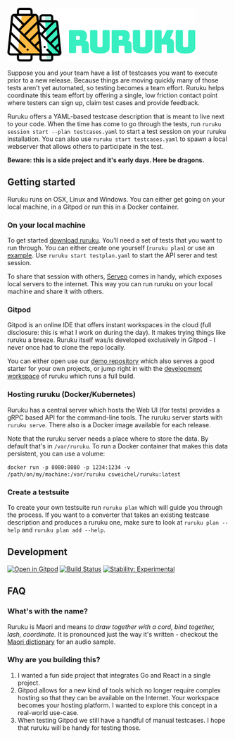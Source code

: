 ![ruruku](logo.png)

Suppose you and your team have a list of testcases you want to execute prior to a new release.
Because things are moving quickly many of those tests aren't yet automated, so testing becomes a team effort.
Ruruku helps coordinate this team effort by offering a single, low friction contact point where testers can sign up, claim test cases and provide feedback.

Ruruku offers a YAML-based testcase description that is meant to live next to your code.
When the time has come to go through the tests, run `ruruku session start --plan testcases.yaml` to start a test session on your ruruku installation.
You can also use `ruruku start testcases.yaml` to spawn a local webserver that allows others to participate in the test.

**Beware: this is a side project and it's early days. Here be dragons.**

## Getting started
Ruruku runs on OSX, Linux and Windows. You can either get going on your local machine, in a Gitpod or run this in a Docker container.
### On your local machine
To get started [download ruruku](https://github.com/32leaves/ruruku/releases).
You'll need a set of tests that you want to run through.
You can either create one yourself (`ruruku plan`) or use an [example](https://raw.githubusercontent.com/32leaves/ruruku/master/testplan-example.yaml).
Use `ruruku start testplan.yaml` to start the API serer and test session.

To share that session with others, [Serveo](https://serveo.net) comes in handy, which exposes local servers to the internet. This way you can run ruruku on your local machine and share it with others.

### Gitpod
Gitpod is an online IDE that offers instant workspaces in the cloud (full disclosure: this is what I work on during the day).
It makes trying things like ruruku a breeze. Ruruku itself was/is developed exclusively in Gitpod - I never once had to clone the repo locally.

You can either open use our [demo repository](https://gitpod.io/#github.com/32leaves/ruruku-demo) which also serves a good starter for your own projects, or jump right in with the [development workspace](https://gitpod.io#https://github.com/32leaves/ruruku) of ruruku which runs a full build.

### Hosting ruruku (Docker/Kubernetes)
Ruruku has a central server which hosts the Web UI (for tests) provides a gRPC based API for the command-line tools.
The ruruku server starts with `ruruku serve`. There also is a Docker image available for each release.

Note that the ruruku server needs a place where to store the data. By default that's in `/var/ruruku`.
To run a Docker container that makes this data persistent, you can use a volume:
```
docker run -p 8080:8080 -p 1234:1234 -v /path/on/my/machine:/var/ruruku csweichel/ruruku:latest
```

### Create a testsuite
To create your own testsuite run `ruruku plan` which will guide you through the process.
If you want to a converter that takes an existing testcase description and produces a ruruku one, make sure to look at `ruruku plan --help` and `ruruku plan add --help`.

## Development
[![Open in Gitpod](http://gitpod.io/button/open-in-gitpod.svg)](https://gitpod.io#https://github.com/32leaves/ruruku)
[![Build Status](https://travis-ci.org/32leaves/ruruku.svg?branch=master)](https://travis-ci.org/32leaves/ruruku)
[![Stability: Experimental](https://masterminds.github.io/stability/experimental.svg)](https://masterminds.github.io/stability/experimental.html)

## FAQ

### What's with the name?
Ruruku is Maori and means *to draw together with a cord, bind together, lash, coordinate.*
It is pronounced just the way it's written - checkout the [Maori dictionary](http://maoridictionary.co.nz/search?idiom=&phrase=&proverb=&loan=&histLoanWords=&keywords=ruruku) for an audio sample.

### Why are you building this?
1. I wanted a fun side project that integrates Go and React in a single project.
2. Gitpod allows for a new kind of tools which no longer require complex hosting so that they can be available on the Internet. Your workspace becomes your hosting platform. I wanted to explore this concept in a real-world use-case.
3. When testing Gitpod we still have a handful of manual testcases. I hope that ruruku will be handy for testing those.
